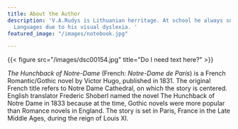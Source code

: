 ```yaml
---
title: About the Author
description: 'V.A.Rudys is Lithuanian herritage. At school he always snuggled with
  Languages due to his visual dyslexia. '
featured_image: "/images/notebook.jpg"

---
```

{{< figure src="/images/dsc00154.jpg" title="Do I need text here?" >}}

_The Hunchback of Notre-Dame_ (French: _Notre-Dame de Paris_) is a French Romantic/Gothic novel by Victor Hugo, published in 1831. The original French title refers to Notre Dame Cathedral, on which the story is centered. English translator Frederic Shoberl named the novel The Hunchback of Notre Dame in 1833 because at the time, Gothic novels were more popular than Romance novels in England. The story is set in Paris, France in the Late Middle Ages, during the reign of Louis XI.